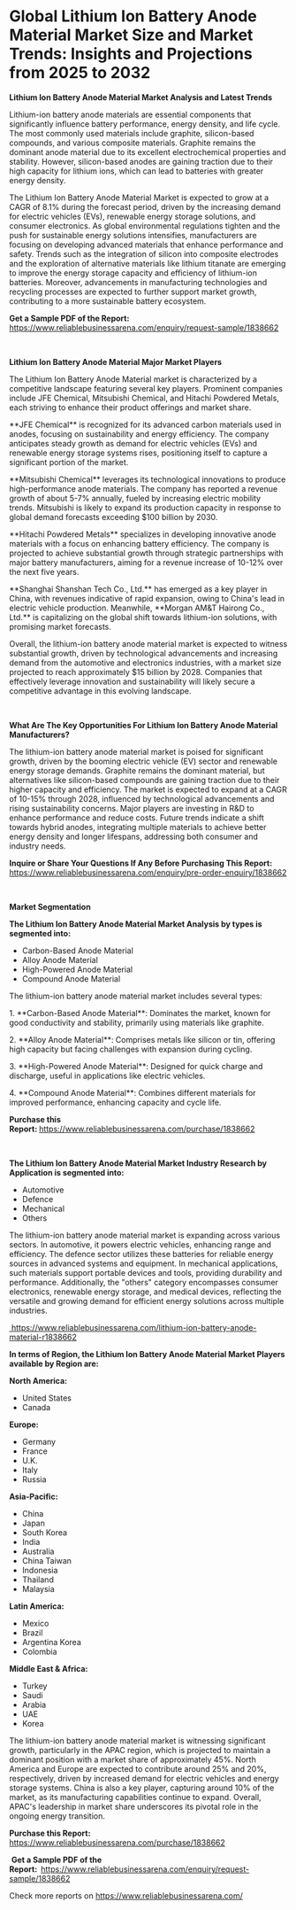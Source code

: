 <p><h1>Global Lithium Ion Battery Anode Material Market Size and Market Trends: Insights and Projections from 2025 to 2032</h1></p><p><strong>Lithium Ion Battery Anode Material Market Analysis and Latest Trends</strong></p>
<p><p>Lithium-ion battery anode materials are essential components that significantly influence battery performance, energy density, and life cycle. The most commonly used materials include graphite, silicon-based compounds, and various composite materials. Graphite remains the dominant anode material due to its excellent electrochemical properties and stability. However, silicon-based anodes are gaining traction due to their high capacity for lithium ions, which can lead to batteries with greater energy density.</p><p>The Lithium Ion Battery Anode Material Market is expected to grow at a CAGR of 8.1% during the forecast period, driven by the increasing demand for electric vehicles (EVs), renewable energy storage solutions, and consumer electronics. As global environmental regulations tighten and the push for sustainable energy solutions intensifies, manufacturers are focusing on developing advanced materials that enhance performance and safety. Trends such as the integration of silicon into composite electrodes and the exploration of alternative materials like lithium titanate are emerging to improve the energy storage capacity and efficiency of lithium-ion batteries. Moreover, advancements in manufacturing technologies and recycling processes are expected to further support market growth, contributing to a more sustainable battery ecosystem.</p></p>
<p><strong>Get a Sample PDF of the Report:&nbsp;</strong> <a href="https://www.reliablebusinessarena.com/enquiry/request-sample/1838662?utm_campaign=2146&utm_medium=2&utm_source=Github&utm_content=ia&utm_term=07042025&utm_id=lithium-ion-battery-anode-material">https://www.reliablebusinessarena.com/enquiry/request-sample/1838662</a></p>
<p>&nbsp;</p>
<p><strong>Lithium Ion Battery Anode Material Major Market Players</strong></p>
<p><p>The Lithium Ion Battery Anode Material market is characterized by a competitive landscape featuring several key players. Prominent companies include JFE Chemical, Mitsubishi Chemical, and Hitachi Powdered Metals, each striving to enhance their product offerings and market share.</p><p>**JFE Chemical** is recognized for its advanced carbon materials used in anodes, focusing on sustainability and energy efficiency. The company anticipates steady growth as demand for electric vehicles (EVs) and renewable energy storage systems rises, positioning itself to capture a significant portion of the market.</p><p>**Mitsubishi Chemical** leverages its technological innovations to produce high-performance anode materials. The company has reported a revenue growth of about 5-7% annually, fueled by increasing electric mobility trends. Mitsubishi is likely to expand its production capacity in response to global demand forecasts exceeding $100 billion by 2030.</p><p>**Hitachi Powdered Metals** specializes in developing innovative anode materials with a focus on enhancing battery efficiency. The company is projected to achieve substantial growth through strategic partnerships with major battery manufacturers, aiming for a revenue increase of 10-12% over the next five years.</p><p>**Shanghai Shanshan Tech Co., Ltd.** has emerged as a key player in China, with revenues indicative of rapid expansion, owing to China's lead in electric vehicle production. Meanwhile, **Morgan AM&T Hairong Co., Ltd.** is capitalizing on the global shift towards lithium-ion solutions, with promising market forecasts.</p><p>Overall, the lithium-ion battery anode material market is expected to witness substantial growth, driven by technological advancements and increasing demand from the automotive and electronics industries, with a market size projected to reach approximately $15 billion by 2028. Companies that effectively leverage innovation and sustainability will likely secure a competitive advantage in this evolving landscape.</p></p>
<p>&nbsp;</p>
<p><strong>What Are The Key Opportunities For Lithium Ion Battery Anode Material Manufacturers?</strong></p>
<p><p>The lithium-ion battery anode material market is poised for significant growth, driven by the booming electric vehicle (EV) sector and renewable energy storage demands. Graphite remains the dominant material, but alternatives like silicon-based compounds are gaining traction due to their higher capacity and efficiency. The market is expected to expand at a CAGR of 10-15% through 2028, influenced by technological advancements and rising sustainability concerns. Major players are investing in R&D to enhance performance and reduce costs. Future trends indicate a shift towards hybrid anodes, integrating multiple materials to achieve better energy density and longer lifespans, addressing both consumer and industry needs.</p></p>
<p><strong>Inquire or Share Your Questions If Any Before Purchasing This Report:</strong> <a href="https://www.reliablebusinessarena.com/enquiry/pre-order-enquiry/1838662?utm_campaign=2146&utm_medium=2&utm_source=Github&utm_content=ia&utm_term=07042025&utm_id=lithium-ion-battery-anode-material">https://www.reliablebusinessarena.com/enquiry/pre-order-enquiry/1838662</a></p>
<p>&nbsp;</p>
<p><strong>Market Segmentation</strong></p>
<p><strong>The Lithium Ion Battery Anode Material Market Analysis by types is segmented into:</strong></p>
<p><ul><li>Carbon-Based Anode Material</li><li>Alloy Anode Material</li><li>High-Powered Anode Material</li><li>Compound Anode Material</li></ul></p>
<p><p>The lithium-ion battery anode material market includes several types: </p><p>1. **Carbon-Based Anode Material**: Dominates the market, known for good conductivity and stability, primarily using materials like graphite. </p><p>2. **Alloy Anode Material**: Comprises metals like silicon or tin, offering high capacity but facing challenges with expansion during cycling. </p><p>3. **High-Powered Anode Material**: Designed for quick charge and discharge, useful in applications like electric vehicles. </p><p>4. **Compound Anode Material**: Combines different materials for improved performance, enhancing capacity and cycle life.</p></p>
<p><strong>Purchase this Report:&nbsp;</strong><a href="https://www.reliablebusinessarena.com/purchase/1838662?utm_campaign=2146&utm_medium=2&utm_source=Github&utm_content=ia&utm_term=07042025&utm_id=lithium-ion-battery-anode-material">https://www.reliablebusinessarena.com/purchase/1838662</a></p>
<p>&nbsp;</p>
<p><strong>The Lithium Ion Battery Anode Material Market Industry Research by Application is segmented into:</strong></p>
<p><ul><li>Automotive</li><li>Defence</li><li>Mechanical</li><li>Others</li></ul></p>
<p><p>The lithium-ion battery anode material market is expanding across various sectors. In automotive, it powers electric vehicles, enhancing range and efficiency. The defence sector utilizes these batteries for reliable energy sources in advanced systems and equipment. In mechanical applications, such materials support portable devices and tools, providing durability and performance. Additionally, the "others" category encompasses consumer electronics, renewable energy storage, and medical devices, reflecting the versatile and growing demand for efficient energy solutions across multiple industries.</p></p>
<p><a href="https://www.reliablebusinessarena.com/lithium-ion-battery-anode-material-r1838662?utm_campaign=2146&utm_medium=2&utm_source=Github&utm_content=ia&utm_term=07042025&utm_id=lithium-ion-battery-anode-material">&nbsp;https://www.reliablebusinessarena.com/lithium-ion-battery-anode-material-r1838662</a></p>
<p><strong>In terms of Region, the Lithium Ion Battery Anode Material Market Players available by Region are:</strong></p>
<p>
    <p> <strong> North America: </strong>
        <ul>
            <li>United States</li>
            <li>Canada</li>
        </ul>
        </p> 
    <p> <strong> Europe: </strong>
        <ul>
            <li>Germany</li>
            <li>France</li>
            <li>U.K.</li>
            <li>Italy</li>
            <li>Russia</li>
        </ul>
        </p> 
    <p> <strong> Asia-Pacific: </strong>
        <ul>
            <li>China</li>
            <li>Japan</li>
            <li>South Korea</li>
            <li>India</li>
            <li>Australia</li>
            <li>China Taiwan</li>
            <li>Indonesia</li>
            <li>Thailand</li>
            <li>Malaysia</li>
        </ul>
        </p> 
    <p> <strong> Latin America: </strong>
        <ul>
            <li>Mexico</li>
            <li>Brazil</li>
            <li>Argentina Korea</li>
            <li>Colombia</li>
        </ul>
        </p> 
    <p> <strong> Middle East & Africa: </strong>
        <ul>
            <li>Turkey</li>
            <li>Saudi</li>
            <li>Arabia</li>
            <li>UAE</li>
            <li>Korea</li>
        </ul>
    </p>
    </p>
<p><p>The lithium-ion battery anode material market is witnessing significant growth, particularly in the APAC region, which is projected to maintain a dominant position with a market share of approximately 45%. North America and Europe are expected to contribute around 25% and 20%, respectively, driven by increased demand for electric vehicles and energy storage systems. China is also a key player, capturing around 10% of the market, as its manufacturing capabilities continue to expand. Overall, APAC's leadership in market share underscores its pivotal role in the ongoing energy transition.</p></p>
<p><strong>Purchase this Report: </strong><a href="https://www.reliablebusinessarena.com/purchase/1838662?utm_campaign=2146&utm_medium=2&utm_source=Github&utm_content=ia&utm_term=07042025&utm_id=lithium-ion-battery-anode-material">https://www.reliablebusinessarena.com/purchase/1838662</a></p>
<p>&nbsp;<strong>Get a Sample PDF of the Report:&nbsp;&nbsp;</strong><a href="https://www.reliablebusinessarena.com/enquiry/request-sample/1838662?utm_campaign=2146&utm_medium=2&utm_source=Github&utm_content=ia&utm_term=07042025&utm_id=lithium-ion-battery-anode-material">https://www.reliablebusinessarena.com/enquiry/request-sample/1838662</a></p>
<p><strong></strong></p>
<p>Check more reports on <a href="https://www.reliablebusinessarena.com/?utm_campaign=2146&utm_medium=2&utm_source=Github&utm_content=ia&utm_term=07042025&utm_id=lithium-ion-battery-anode-material">https://www.reliablebusinessarena.com/</a></p>